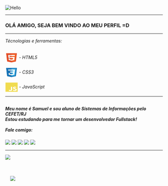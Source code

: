 ![Hello](https://imgur.com/smpGgZ4.gif)
<hr>

<h3>
OLÁ AMIGO, SEJA BEM VINDO AO MEU PERFIL =D
</h3>

<hr>
<i>Técnologias e ferramentas:<i>
 
 <br> <img align="center" alt="Samu-HTML" height="30" width="40" src="https://raw.githubusercontent.com/devicons/devicon/master/icons/html5/html5-original.svg">   - HTML5<br><br>
 <img align="center" alt="Samu-CSS" height="30" width="40" src="https://raw.githubusercontent.com/devicons/devicon/master/icons/css3/css3-original.svg"> - CSS3<br><br>
 <img align="center" alt="Samu-Js" height="30" width="40" src="https://raw.githubusercontent.com/devicons/devicon/master/icons/javascript/javascript-plain.svg"> - JavaScript <br>
<hr>

##

<h5>
Meu nome é Samuel e sou aluno de Sistemas de Informações pelo CEFET/RJ <br> Estou estudando para me tornar um desenvolvedor Fullstack!
<br><br>Fale comigo:
</h5>

<div> 
 <a href="mailto:samuelgulart@outlook.com" target="_blank"><img src="https://img.shields.io/badge/Microsoft_Outlook-0078D4?style=for-the-badge&logo=microsoft-outlook&logoColor=white" target="_blank"></a> 
  <a href = "https://www.facebook.com/samuel.gulart.3"><img src="https://img.shields.io/badge/Facebook-1877F2?style=for-the-badge&logo=facebook&logoColor=white" target="_blank"></a>
  <a href="https://www.linkedin.com/in/samuel-gulart-656971216" target="_blank"><img src="https://img.shields.io/badge/-LinkedIn-%230077B5?style=for-the-badge&logo=linkedin&logoColor=white" target="_blank"></a> 
  <a href="https://pt.stackoverflow.com/users/261790/gulartt" target="_blank"><img src="https://img.shields.io/badge/Stack_Overflow-FE7A16?style=for-the-badge&logo=stack-overflow&logoColor=white" target="_blank"></a>
  <a href="https://discord.com/channels/@samugulart#9812" target="_blank"><img src="https://img.shields.io/badge/Discord-7289DA?style=for-the-badge&logo=discord&logoColor=white" target="_blank"></a>
</div>
  
<hr>

<div>
  <a href="https://github.com/gulartt">
  <img height="180em" align="left" src="https://github-readme-stats.vercel.app/api?username=gulartt&show_icons=true&theme=tokyonight&include_all_commits=true&count_private=true"><br>
 <br><br><br>  
 <img align="left" height="180em" src="https://github-readme-stats.vercel.app/api/top-langs/?username=gulartt&layout=compact&langs_count=7&theme=tokyonight"/>
</div>
